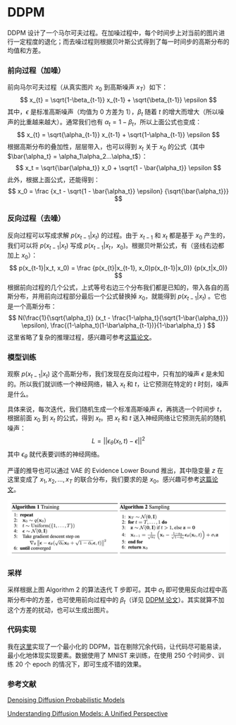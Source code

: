 # DDPM

DDPM 设计了一个马尔可夫过程。在加噪过程中，每个时间步上对当前的图片进行一定程度的退化；而去噪过程则根据贝叶斯公式得到了每一时间步的高斯分布的均值和方差。

### 前向过程（加噪）

前向马尔可夫过程（从真实图片 $x_0$ 到高斯噪声 $x_T$）如下：
$$
x_{t} = \sqrt{1-\beta_{t-1}} x_{t-1} + \sqrt{\beta_{t-1}} \epsilon
$$
其中，$\epsilon$ 是标准高斯噪声（均值为 0 方差为 1），$\beta_t$ 随着 $t$ 的增大而增大（所以噪声的比重越来越大）。通常我们也有 $\alpha_t=1-\beta_t$，所以上面公式也变成：
$$
x_{t} = \sqrt{\alpha_{t-1}} x_{t-1} + \sqrt{1-\alpha_{t-1}} \epsilon
$$
根据高斯分布的叠加性，层层带入，也可以得到 $x_t$ 关于 $x_0$ 的公式（其中 $\bar{\alpha_t} = \alpha_1\alpha_2…\alpha_t$）：
$$
x_t = \sqrt{\bar{\alpha_t}} x_0 + \sqrt{1 - \bar{\alpha_t}} \epsilon
$$
此外，根据上面公式，还能得到：
$$
x_0 = \frac {x_t - \sqrt{1 - \bar{\alpha_t}} \epsilon} {\sqrt{\bar{\alpha_t}}}
$$

### 反向过程（去噪）

反向过程可以写成求解 $p(x_{t-1}|x_t)$ 的过程。由于 $x_{t - 1}$ 和 $x_t$ 都是基于 $x_0$ 产生的，我们可以将 $p(x_{t-1}|x_t)$ 写成 $p(x_{t-1}|x_t， x_0)$。根据贝叶斯公式，有（竖线右边都加上 $x_0$）：
$$
p(x_{t-1}|x_t, x_0) = \frac {p(x_{t}|x_{t-1}, x_0)p(x_{t-1}|x_0)} {p(x_t|x_0)}
$$
根据前向过程的几个公式，上式等号右边三个分布我们都是已知的，带入各自的高斯分布，并用前向过程部分最后一个公式替换掉 $x_0$，就能得到  $p(x_{t-1}|x_t)$ 。它也是一个高斯分布：
$$
N(\frac{1}{\sqrt{\alpha_t}} (x_t - \frac{1-\alpha_t}{\sqrt{1-\bar{\alpha_t}}} \epsilon), \frac{(1-\alpha_t)(1-\bar\alpha_{t-1})}{1-\bar\alpha_t} )
$$
这里省略了复杂的推理过程，感兴趣可参考[这篇论文](https://arxiv.org/abs/2208.11970)。

### 模型训练

观察  $p(x_{t-1}|x_t)$ 这个高斯分布，我们发现在反向过程中，只有加的噪声 $\epsilon$ 是未知的。所以我们就训练一个神经网络，输入 $x_t$ 和 $t$，让它预测在特定的 $t$ 时刻，噪声是什么。

具体来说，每次迭代，我们随机生成一个标准高斯噪声 $\epsilon$，再挑选一个时间步 $t$，根据前面 $x_0$ 到 $x_t$ 的公式，得到 $x_t$。把 $x_t$ 和 $t$ 送入神经网络让它预测先前的随机噪声：
$$
L=||\epsilon_\theta(x_t, t) - \epsilon||^2
$$
其中 $\epsilon_\theta$ 就代表要训练的神经网络。

严谨的推导也可以通过 VAE 的 Evidence Lower Bound 推出，其中隐变量 $z$ 在这里变成了 $x_1,x_2,…,x_T$ 的联合分布，我们要求的是 $x_0$。感兴趣可参考[这篇论文](https://arxiv.org/abs/2208.11970)。

![ddpm-algo.png](https://github.com/HoiM/HoiM.github.io/blob/main/assets/ddpm-algo.png?raw=true)

### 采样

采样根据上图 Algorithm 2 的算法迭代 T 步即可。其中 $\sigma_t$ 即可使用反向过程中高斯分布中的方差，也可使用前向过程中的 $\beta_t$（详见 [DDPM 论文](https://arxiv.org/abs/2006.11239)）。其实就算不加这个方差的扰动，也可以生成出图片。

### 代码实现

我在[这里](https://github.com/HoiM/diffusion-schedulers-minimal-implementation/tree/master/01-DDPM)实现了一个最小化的 DDPM，旨在剔除冗余代码，让代码尽可能易读，最小化地体现实现要素。数据使用了 MNIST 来训练，在使用 250 个时间步、训练 20 个 epoch 的情况下，即可生成不错的效果。

### 参考文献

[Denoising Diffusion Probabilistic Models](https://arxiv.org/abs/2006.11239)

[Understanding Diffusion Models: A Unified Perspective](https://arxiv.org/abs/2208.11970)